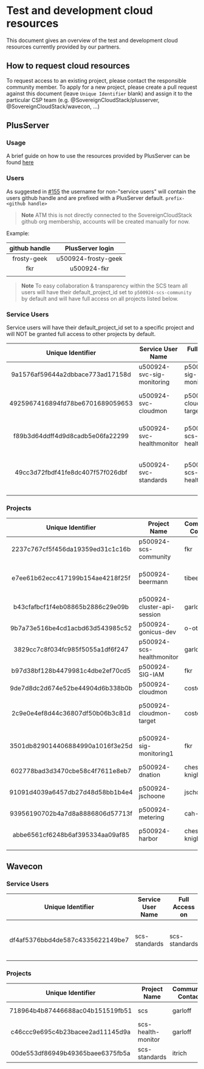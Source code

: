 # Test and development cloud resources

This document gives an overview of the test and development cloud resources currently provided by our partners.

## How to request cloud resources

To request access to an existing project, please contact the responsible community member. To apply for a new project, please create a pull request against this document (leave `Unique Identifier` blank) and assign it to the particular CSP team (e.g. @SovereignCloudStack/plusserver, @SovereignCloudStack/wavecon, ...)

## PlusServer

### Usage

A brief guide on how to use the resources provided by PlusServer can be found [here](plusserver-gx-scs.md)

### Users

As suggested in [#155](https://github.com/SovereignCloudStack/standards/issues/155) the username for non-"service users" will contain the users github handle and are prefixed with a PlusServer default.
``prefix-<github handle>``

> **Note**
>  ATM this is not directly connected to the SovereignCloudStack github org membership, accounts will be created manually for now.

Example:

| github handle | PlusServer login |
|:---:|:---:|
| frosty-geek | u500924-frosty-geek |
| fkr | u500924-fkr |
| | |

> **Note**
> To easy collaboration & transparency within the SCS team all users will have their default_project_id set to ``p500924-scs-community`` by default and will have full access on all projects listed below.

### Service Users

Service users will have their default_project_id set to a specific project and will NOT be granted full access to other projects by default.

|         Unique Identifier        | Service User Name          | Full Access on            | Community Contact | Description                                   | Needed until |
|:--------------------------------:|----------------------------|---------------------------|-------------------|-----------------------------------------------|:------------:|
| 9a1576af59644a2dbbace773ad17158d | u500924-svc-sig-monitoring | p500924-sig-monitoring1   | fkr               | Service User - SIG Monitoring                 |  31.12.2023  |
| 4925967416894fd78be6701689059653 | u500924-svc-cloudmon       | p500924-cloudmon-target   | costelter         | Service User - CloudMon Test Project          |  31.12.2023  |
| f89b3d64ddff4d9d8cadb5e06fa22299 | u500924-svc-healthmonitor  | p500924-scs-healthmonitor | garloff           | Service User - SCS Health Monitor             |       ∞      |
| 49cc3d72fbdf41fe8dc407f57f026dbf | u500924-svc-standards      | p500924-scs-healthmonitor | itrich            | Service User - SCS Standards Compliance Check |       ∞      |
|                                  |                            |                           |                   |                                               |

### Projects

|        Unique Identifier         | Project Name                | Community Contact | Description                       | Needed until |
|:--------------------------------:|-----------------------------|-------------------|-----------------------------------|:------------:|
| 2237c767cf5f456da19359ed31c1c16b | p500924-scs-community       | fkr               | SCS Community Project             |      ∞       |
| e7ee61b62ecc417199b154ae4218f25f | p500924-beermann            | tibeer            | Project of Tim Beermann, OSISM    |      ∞       |
| b43cfafbcf1f4eb08865b2886c29e09b | p500924-cluster-api-session | garloff           | cluster-api hands on session      |      ∞       |
| 9b7a73e516be4cd1acbd63d543985c52 | p500924-gonicus-dev         | o-otte            | GONICUS GmbH                      |      ∞       |
| 3829cc7c8f034fc985f5055a1df6f247 | p500924-scs-healthmonitor   | garloff           | SCS Health Monitor                |      ∞       |
| b97d38bf128b4479981c4dbe2ef70cd5 | p500924-SIG-IAM             | fkr               | SIG IAM                           |      ∞       |
| 9de7d8dc2d674e52be44904d6b338b0b | p500924-cloudmon            | costelter         | CloudMon Test Project             |  31.12.2023  |
| 2c9e0e4ef8d44c36807df50b06b3c81d | p500924-cloudmon-target     | costelter         | Target project for CloudMon tests |  31.12.2023  |
| 3501db829014406884990a1016f3e25d | p500924-sig-monitoring1     | fkr               | SIG Monitoring - cloudmon target  |  31.12.2023  |
| 602778bad3d3470cbe58c4f7611e8eb7 | p500924-dnation             | chess-knight      | dNation Dev Project               |      ∞       |
| 91091d4039a6457db27d48d58bb1b4e4 | p500924-jschoone            | jschoone          | KaaS dev and evaluation           |      ∞       |
| 93956190702b4a7d8a8886806d57713f | p500924-metering            | cah-link          | Metering Dev Project              |  31.12.2023  |
| abbe6561cf6248b6af395334aa09af85 | p500924-harbor              | chess-knight      | Project for Harbor deployment     |      ∞       |
|                                  |                             |                   |                                   |              |

## Wavecon

### Service Users

|         Unique Identifier        | Service User Name          | Full Access on            | Community Contact | Description                                   | Needed until |
|:--------------------------------:|----------------------------|---------------------------|-------------------|-----------------------------------------------|:------------:|
| df4af5376bbd4de587c4335622149be7 | scs-standards              |  scs-standards            | itrich            | Service User - SCS Standards Compliance Check |       ∞      |

### Projects

|        Unique Identifier         | Project Name                | Community Contact | Description                       | Needed until |
|:--------------------------------:|-----------------------------|-------------------|-----------------------------------|:------------:|
| 718964b4b87446688ac04b151519fb51 | scs                         | garloff           | SCS Health Monitor                |      ∞       |
| c46ccc9e695c4b23bacee2ad11145d9a | scs-health-monitor          | garloff           | SCS Health Monitor                |      ∞       |
| 00de553df86949b49365baee6375fb5a | scs-standards               | itrich            | SCS Health Monitor                |      ∞       |

